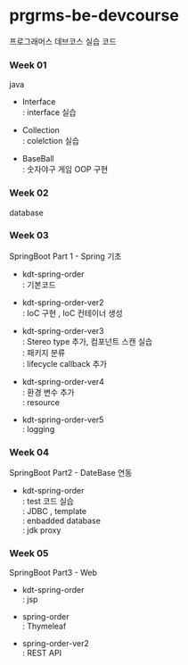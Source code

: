 # prgrms-be-devcourse

프로그래머스 데브코스 실습 코드

### Week 01
java <br>

- Interface<br>
  : interface 실습<br>

- Collection<br>
  : colelction 실습<br>

- BaseBall<br>
  : 숫자야구 게임 OOP 구현<br>

### Week 02

database<br>

### Week 03
SpringBoot Part 1  - Spring 기초<br>

- kdt-spring-order<br>
  : 기본코드<br>

- kdt-spring-order-ver2<br>
  : IoC 구현 , IoC 컨테이너 생성<br>

- kdt-spring-order-ver3<br>
  : Stereo type 추가, 컴포넌트 스캔 실습 <br>
  : 패키지 분류<br>
  : lifecycle callback 추가<br>

- kdt-spring-order-ver4<br>
  : 환경 변수 추가<br>
  : resource<br>

- kdt-spring-order-ver5<br>
  : logging<br>

### Week 04
SpringBoot Part2 - DateBase 연동<br>

- kdt-spring-order<br>
  : test 코드 실습<br>
  : JDBC , template<br>
  : enbadded database<br>
  : jdk proxy<br>
  

### Week 05
SpringBoot Part3 - Web<br>

- kdt-spring-order<br>
  : jsp<br>

- spring-order<br>
  : Thymeleaf<br>

- spring-order-ver2<br>
  : REST API<br>
